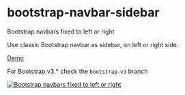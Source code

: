 # bootstrap-navbar-sidebar

Bootstrap navbars fixed to left or right

Use classic Bootstrap navbar as sidebar, on left or right side.

[Demo](https://mladenplavsic.github.io/bootstrap-navbar-sidebar/)

For Bootstrap v3.* check the `bootstrap-v3` branch 

[![Bootstrap navbars fixed to left or right](https://github.com/mladenplavsic/bootstrap-navbar-sidebar/raw/master/resources/bootstrap-navbar-sidebar-demo.gif)](https://mladenplavsic.github.io/bootstrap-navbar-sidebar/)
